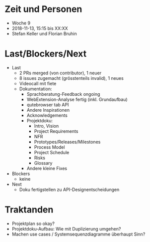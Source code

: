 # Zeit und Personen

- Woche 9
- 2018-11-13, 15:15 bis XX:XX
- Stefan Keller und Florian Bruhin

# Last/Blockers/Next

- Last
  - 2 PRs merged (von contributor), 1 neuer
  - 8 issues zugemacht (grösstenteils invalid), 1 neues
  - Videocall mit fiete
  - Dokumentation:
    - Sprachberatung-Feedback ongoing
    - WebExtension-Analyse fertig (inkl. Grundaufbau)
    - qutebrowser tab API
    - Andere Inspirationen
    - Acknowledgements
    - Projektdoku:
      - Intro, Vision
      - Project Requirements
      - NFR
      - Prototypes/Releases/Milestones
      - Process Model
      - Project Schedule
      - Risks
      - Glossary
    - Andere kleine Fixes
- Blockers
  - keine
- Next
  - Doku fertigstellen zu API-Designentscheidungen
  
# Traktanden

- Projektplan so okay?
- Projektdoku-Aufbau: Wie mit Duplizierung umgehen?
- Machen use cases / Systemsequenzdiagramme überhaupt Sinn?
